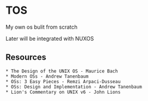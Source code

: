 # TOS
My own os bulit from scratch

Later will be integrated with NUXOS


## Resources
	* The Design of the UNIX OS - Maurice Bach
	* Modern OSs - Andrew Tanenbaum
	* OSs: 3 Easy Pieces - Remzi Arpaci-Dusseau
	* OSs: Design and Implementation - Andrew Tanenbaum
	* Lion's Commentary on UNIX v6 - John Lions